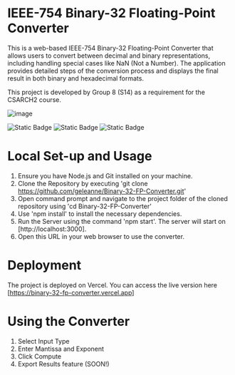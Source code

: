 # IEEE-754 Binary-32 Floating-Point Converter

This is a web-based IEEE-754 Binary-32 Floating-Point Converter that allows users to convert between decimal and binary representations, including handling special cases like NaN (Not a Number). The application provides detailed steps of the conversion process and displays the final result in both binary and hexadecimal formats. 

This project is developed by Group 8 (S14) as a requirement for the CSARCH2 course.



![image](https://github.com/GenuinoVitto/iDOL_Taxi/assets/78674453/b1c3a2d6-4c55-490c-a99d-4a50f391a094)

![Static Badge](https://img.shields.io/badge/HTML-CSS-Javascript)
![Static Badge](https://img.shields.io/badge/JavaScript-yellow)
![Static Badge](https://img.shields.io/badge/Vercel-blue)




# Local Set-up and Usage
1. Ensure you have Node.js and Git installed on your machine.
2. Clone the Repository by executing 'git clone https://github.com/geleanne/Binary-32-FP-Converter.git'
3. Open command prompt and navigate to the project folder of the cloned repository using 'cd Binary-32-FP-Converter'
4. Use 'npm install' to install the necessary dependencies.
5. Run the Server using the command 'npm start'.
   The server will start on [http://localhost:3000].
6. Open this URL in your web browser to use the converter.

# Deployment
The project is deployed on Vercel. You can access the live version here [https://binary-32-fp-converter.vercel.app]

# Using the Converter
1. Select Input Type
2. Enter Mantissa and Exponent
3. Click Compute
4. Export Results feature (SOON!)
